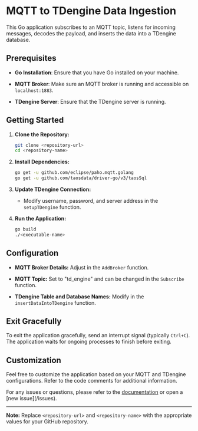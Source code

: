 # MQTT to TDengine Data Ingestion

This Go application subscribes to an MQTT topic, listens for incoming messages, decodes the payload, and inserts the data into a TDengine database.

## Prerequisites
- **Go Installation**: Ensure that you have Go installed on your machine.

- **MQTT Broker**: Make sure an MQTT broker is running and accessible on `localhost:1883`.

- **TDengine Server**: Ensure that the TDengine server is running.

## Getting Started
1. **Clone the Repository:**
    ```bash
    git clone <repository-url>
    cd <repository-name>
    ```

2. **Install Dependencies:**
    ```bash
    go get -u github.com/eclipse/paho.mqtt.golang
    go get -u github.com/taosdata/driver-go/v3/taosSql
    ```

3. **Update TDengine Connection:**
    - Modify username, password, and server address in the `setupTDengine` function.

4. **Run the Application:**
    ```bash
    go build
    ./<executable-name>
    ```

## Configuration
- **MQTT Broker Details:** Adjust in the `AddBroker` function.

- **MQTT Topic:** Set to "td_engine" and can be changed in the `Subscribe` function.

- **TDengine Table and Database Names:** Modify in the `insertDataIntoTDengine` function.

## Exit Gracefully
To exit the application gracefully, send an interrupt signal (typically `Ctrl+C`). The application waits for ongoing processes to finish before exiting.

## Customization
Feel free to customize the application based on your MQTT and TDengine configurations. Refer to the code comments for additional information.

For any issues or questions, please refer to the [documentation](#) or open a [new issue](<repository-url>/issues).

---

**Note:** Replace `<repository-url>` and `<repository-name>` with the appropriate values for your GitHub repository.
